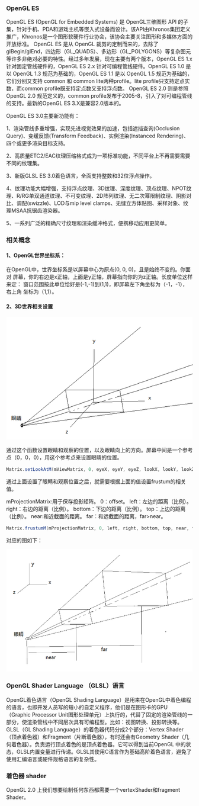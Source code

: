 ### OpenGL ES
OpenGL ES (OpenGL for Embedded Systems) 是 OpenGL三维图形 API 的子集，针对手机、PDA和游戏主机等嵌入式设备而设计。该API由Khronos集团定义推广，Khronos是一个图形软硬件行业协会，该协会主要关注图形和多媒体方面的开放标准。
OpenGL ES 是从 OpenGL 裁剪的定制而来的，去除了glBegin/glEnd，四边形（GL_QUADS）、多边形（GL_POLYGONS）等复杂图元等许多非绝对必要的特性。经过多年发展，现在主要有两个版本，OpenGL ES 1.x 针对固定管线硬件的，OpenGL ES 2.x 针对可编程管线硬件。OpenGL ES 1.0 是以 OpenGL 1.3 规范为基础的，OpenGL ES 1.1 是以 OpenGL 1.5 规范为基础的，它们分别又支持 common 和 common lite两种profile。lite profile只支持定点实数，而common profile既支持定点数又支持浮点数。 OpenGL ES 2.0 则是参照 OpenGL 2.0 规范定义的，common profile发布于2005-8，引入了对可编程管线的支持。最新的OpenGL ES 3.X是兼容2.0版本的。

OpenGL ES 3.0主要新功能有：

1、渲染管线多重增强，实现先进视觉效果的加速，包括遮挡查询(Occlusion Query)、变缓反馈(Transform Feedback)、实例渲染(Instanced Rendering)、四个或更多渲染目标支持。

2、高质量ETC2/EAC纹理压缩格式成为一项标准功能，不同平台上不再需要需要不同的纹理集。

3、新版GLSL ES 3.0着色语言，全面支持整数和32位浮点操作。

4、纹理功能大幅增强，支持浮点纹理、3D纹理、深度纹理、顶点纹理、NPOT纹理、R/RG单双通道纹理、不可变纹理、2D阵列纹理、无二次幂限制纹理、阴影对比、调配(swizzle)、LOD与mip level clamps、无缝立方体贴图、采样对象、纹理MSAA抗锯齿渲染器。

5、一系列广泛的精确尺寸纹理和渲染缓冲格式，便携移动应用更简单。

### 相关概念

#### 1、OpenGL世界坐标系：

在OpenGL中，世界坐标系是以屏幕中心为原点(0, 0, 0)，且是始终不变的。你面对
屏幕，你的右边是x正轴，上面是y正轴，屏幕指向你的为z正轴。长度单位这样来定：
窗口范围按此单位恰好是(-1,-1)到(1,1)，即屏幕左下角坐标为（-1，-1），右上角
坐标为（1,1）。

#### 2、3D世界相关设置

![](setlookat.png)

通过这个函数设置眼睛和观察的位置，以及眼睛向上的方向。屏幕中间是一个参考点（0，0，0），用这个参考点来设置眼睛的位置。

```java
Matrix.setLookAtM(mViewMatrix, 0, eyeX, eyeY, eyeZ, lookX, lookY, lookZ, upX, upY, upZ);

```
通过上面设置了眼睛和观察位置之后，就需要根据上面的值设置frustum的相关值。

mProjectionMatrix:用于保存投影矩阵。
0：offset。
left：左边的距离（比例）。
right：右边的距离（比例）。
bottom：下边的距离（比例）。
top：上边的距离（比例）。
near:和近截面的距离。
far：和远截面的距离，far>near。

```java
Matrix.frustumM(mProjectionMatrix, 0, left, right, bottom, top, near, far);
```

对应的图如下：

![](frustum.png)


### OpenGL Shader Language （GLSL）语言
OpenGL着色语言（OpenGL Shading Language）是用来在OpenGL中着色编程的语言，也即开发人员写的短小的自定义程序，他们是在图形卡的GPU （Graphic Processor Unit图形处理单元）上执行的，代替了固定的渲染管线的一部分，使渲染管线中不同层次具有可编程型。比如：视图转换、投影转换等。GLSL（GL Shading Language）的着色器代码分成2个部分：Vertex Shader（顶点着色器）和Fragment（片断着色器），有时还会有Geometry Shader（几何着色器）。负责运行顶点着色的是顶点着色器。它可以得到当前OpenGL 中的状态，GLSL内置变量进行传递。GLSL其使用C语言作为基础高阶着色语言，避免了使用汇编语言或硬件规格语言的复杂性。

### 着色器 shader
OpenGL 2.0 上我们想要绘制任何东西都需要一个vertexShader和fragment Shader。


